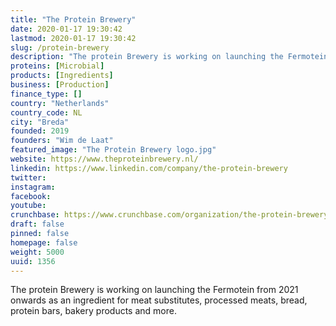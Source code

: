 ```yaml
---
title: "The Protein Brewery"
date: 2020-01-17 19:30:42
lastmod: 2020-01-17 19:30:42
slug: /protein-brewery
description: "The protein Brewery is working on launching the Fermotein from 2021 onwards as an ingredient for meat substitutes, processed meats, bread, protein bars, bakery products and more."
proteins: [Microbial]
products: [Ingredients]
business: [Production]
finance_type: []
country: "Netherlands"
country_code: NL
city: "Breda"
founded: 2019
founders: "Wim de Laat"
featured_image: "The Protein Brewery logo.jpg"
website: https://www.theproteinbrewery.nl/
linkedin: https://www.linkedin.com/company/the-protein-brewery
twitter: 
instagram: 
facebook: 
youtube: 
crunchbase: https://www.crunchbase.com/organization/the-protein-brewery-ed86
draft: false
pinned: false
homepage: false
weight: 5000
uuid: 1356
---
```

The protein Brewery is working on launching the Fermotein from 2021 onwards as an ingredient for meat substitutes, processed meats, bread, protein bars, bakery products and more.
